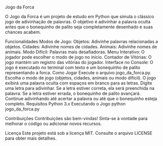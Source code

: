 Jogo da Forca

O Jogo da Forca é um projeto de estudo em Python que simula o clássico jogo de adivinhação de palavras. O objetivo é adivinhar a palavra oculta antes que o bonequinho de palito seja completamente desenhado e suas chances acabem.

Funcionalidades
Modos de Jogo:
Objetos: Adivinhe palavras relacionadas a objetos.
Cidades: Adivinhe nomes de cidades.
Animais: Adivinhe nomes de animais.
Modo Difícil: Palavras mais desafiadoras.
Menu Interativo: O jogador pode escolher o modo de jogo no início.
Contador de Vitórias: O jogo mantém um registro das vitórias do jogador.
Interface no Console: O jogo é executado no terminal com texto e um bonequinho de palito representando a forca.
Como Jogar
Execute o arquivo jogo_da_forca.py.
Escolha o modo de jogo (objetos, cidades, animais ou modo difícil).
O jogo exibirá uma palavra oculta com espaços em branco para as letras.
Digite uma letra para adivinhar.
Se a letra estiver correta, ela será preenchida na palavra.
Se a letra estiver errada, o bonequinho de palito avançará.
Continue adivinhando até acertar a palavra ou até que o bonequinho esteja completo.
Requisitos
Python 3.x
Executando o Jogo
python jogo_da_forca.py

Contribuições
Contribuições são bem-vindas! Sinta-se à vontade para melhorar o código ou adicionar novos recursos.

Licença
Este projeto está sob a licença MIT. Consulte o arquivo LICENSE para obter mais detalhes.